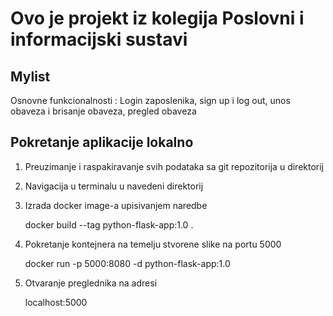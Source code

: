 # Ovo je projekt iz kolegija Poslovni i informacijski sustavi

## Mylist
Osnovne funkcionalnosti : Login zaposlenika, sign up i log out, unos obaveza i brisanje obaveza, pregled obaveza

## Pokretanje aplikacije lokalno
1. Preuzimanje i raspakiravanje svih podataka sa git repozitorija u direktorij

2. Navigacija u terminalu u navedeni direktorij

3. Izrada docker image-a upisivanjem naredbe

    docker build --tag python-flask-app:1.0 .

4. Pokretanje kontejnera na temelju stvorene slike na portu 5000

    docker run  -p 5000:8080 -d python-flask-app:1.0

5. Otvaranje preglednika na adresi

   localhost:5000



